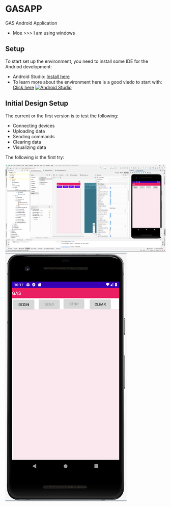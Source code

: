 # GASAPP
GAS Android Application 

- Moe >>> I am using windows


## Setup
To start set up the environment, you need to install some IDE for the Andriod development:

-	Android Studio:
	 [Install here]( https://developer.android.com/studio/)
- 	To learn more about the environment here is a good viedo to start with:  [Click here]( https://www.youtube.com/watch?v=Ob4vSoWud9k)
		[![Android Studio](https://developer.android.com//studio/images/studio-homepage-hero.jpg)](https://www.youtube.com/watch?v=Ob4vSoWud9k)


## Initial Design Setup
The current or the first version is to test the following:
- Connecting devices
- Uploading data
- Sending commands
- Clearing data
- Visualizing data

The following is the first try:

[![GAS](app/image.png)]() [![GAS2](image.png)]()

	
	
